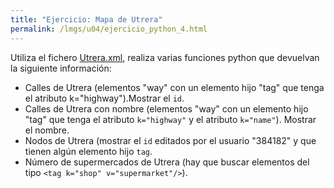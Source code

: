 ```yaml
---
title: "Ejercicio: Mapa de Utrera"
permalink: /lmgs/u04/ejercicio_python_4.html
---
```


Utiliza el fichero [Utrera.xml](xml/utrera.xml.zip), realiza varias funciones python que devuelvan la siguiente información:

* Calles de Utrera (elementos "way" con un elemento hijo "tag" que tenga el atributo k="highway").Mostrar el `id`.
* Calles de Utrera con nombre (elementos "way" con un elemento hijo "tag" que tenga el atributo `k="highway"` y el atributo `k="name"`). Mostrar el nombre.
* Nodos de Utrera (mostrar el `id` editados por el usuario "384182" y que tienen algún elemento hijo `tag`.
* Número de supermercados de Utrera (hay que buscar elementos del tipo `<tag k="shop" v="supermarket"/>`).


